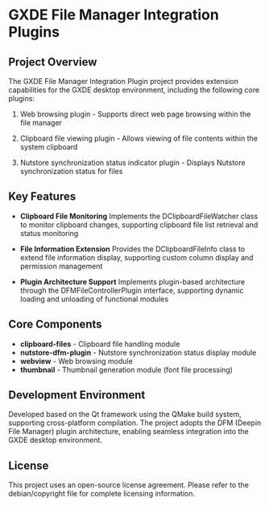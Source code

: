 

# GXDE File Manager Integration Plugins

## Project Overview
The GXDE File Manager Integration Plugin project provides extension capabilities for the GXDE desktop environment, including the following core plugins:
1. Web browsing plugin - Supports direct web page browsing within the file manager
2. Clipboard file viewing plugin - Allows viewing of file contents within the system clipboard

3. Nutstore synchronization status indicator plugin - Displays Nutstore synchronization status for files

## Key Features
- **Clipboard File Monitoring**
  Implements the DClipboardFileWatcher class to monitor clipboard changes, supporting clipboard file list retrieval and status monitoring

- **File Information Extension**
  Provides the DClipboardFileInfo class to extend file information display, supporting custom column display and permission management

- **Plugin Architecture Support**
  Implements plugin-based architecture through the DFMFileControllerPlugin interface, supporting dynamic loading and unloading of functional modules

## Core Components
- **clipboard-files** - Clipboard file handling module
- **nutstore-dfm-plugin** - Nutstore synchronization status display module
- **webview** - Web browsing module
- **thumbnail** - Thumbnail generation module (font file processing)

## Development Environment
Developed based on the Qt framework using the QMake build system, supporting cross-platform compilation. The project adopts the DFM (Deepin File Manager) plugin architecture, enabling seamless integration into the GXDE desktop environment.

## License
This project uses an open-source license agreement. Please refer to the debian/copyright file for complete licensing information.